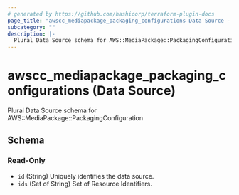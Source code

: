```yaml
---
# generated by https://github.com/hashicorp/terraform-plugin-docs
page_title: "awscc_mediapackage_packaging_configurations Data Source - terraform-provider-awscc"
subcategory: ""
description: |-
  Plural Data Source schema for AWS::MediaPackage::PackagingConfiguration
---
```


# awscc_mediapackage_packaging_configurations (Data Source)

Plural Data Source schema for AWS::MediaPackage::PackagingConfiguration



<!-- schema generated by tfplugindocs -->
## Schema

### Read-Only

- `id` (String) Uniquely identifies the data source.
- `ids` (Set of String) Set of Resource Identifiers.
